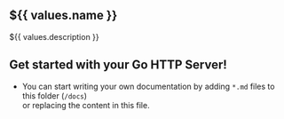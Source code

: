 ## ${{ values.name }}

${{ values.description }}

## Get started with your Go HTTP Server!

- You can start writing your own documentation by adding `*.md` files to this folder (`/docs`)   
  or replacing the content in this file.

